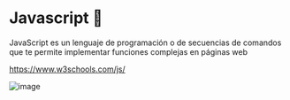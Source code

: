 # Javascript 💛

JavaScript es un lenguaje de programación o de secuencias de comandos que te permite implementar funciones complejas en páginas web

https://www.w3schools.com/js/

![image](https://github.com/user-attachments/assets/cf37f646-7d42-4fd7-b864-63cc0ac88f08)
